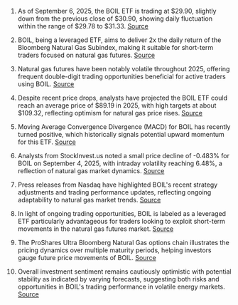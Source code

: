 1. As of September 6, 2025, the BOIL ETF is trading at $29.90, slightly down from the previous close of $30.90, showing daily fluctuation within the range of $29.78 to $31.33. [Source](https://www.investing.com/etfs/proshares-ultra-dj-ubs-natural-gas)

2. BOIL, being a leveraged ETF, aims to deliver 2x the daily return of the Bloomberg Natural Gas Subindex, making it suitable for short-term traders focused on natural gas futures. [Source](https://www.proshares.com/our-etfs/leveraged-and-inverse/boil)

3. Natural gas futures have been notably volatile throughout 2025, offering frequent double-digit trading opportunities beneficial for active traders using BOIL. [Source](https://tools.optionsai.com/companies/BOIL/news/bullish-trades)

4. Despite recent price drops, analysts have projected the BOIL ETF could reach an average price of $89.19 in 2025, with high targets at about $109.32, reflecting optimism for natural gas price rises. [Source](https://stockscan.io/stocks/BOIL/forecast)

5. Moving Average Convergence Divergence (MACD) for BOIL has recently turned positive, which historically signals potential upward momentum for this ETF. [Source](https://tickeron.com/ticker/BOIL/)

6. Analysts from StockInvest.us noted a small price decline of -0.483% for BOIL on September 4, 2025, with intraday volatility reaching 6.48%, a reflection of natural gas market dynamics. [Source](https://stockinvest.us/stock/BOIL)

7. Press releases from Nasdaq have highlighted BOIL's recent strategy adjustments and trading performance updates, reflecting ongoing adaptability to natural gas market trends. [Source](https://www.nasdaq.com/market-activity/etf/boil/press-releases)

8. In light of ongoing trading opportunities, BOIL is labeled as a leveraged ETF particularly advantageous for traders looking to exploit short-term movements in the natural gas futures market. [Source](https://seekingalpha.com/article/4814530-boil-leveraged-natural-gas-etf-for-active-traders)

9. The ProShares Ultra Bloomberg Natural Gas options chain illustrates the pricing dynamics over multiple maturity periods, helping investors gauge future price movements of BOIL. [Source](https://www.marketwatch.com/investing/fund/boil/options)

10. Overall investment sentiment remains cautiously optimistic with potential stability as indicated by varying forecasts, suggesting both risks and opportunities in BOIL's trading performance in volatile energy markets. [Source](https://altindex.com/ticker/boil/price-prediction)